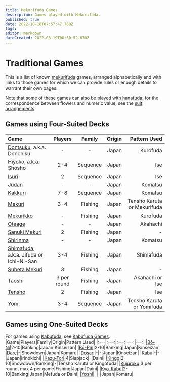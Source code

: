 ```yaml
---
title: Mekurifuda Games
description: Games played with Mekurifuda.
published: true
date: 2022-10-18T07:57:47.768Z
tags: 
editor: markdown
dateCreated: 2022-08-19T08:50:52.670Z
---
```


# Traditional Games
This is a list of known [mekurifuda](/en/mekurifuda) games, arranged alphabetically and with links to those games for which we can provide rules or enough details to warrant their own pages.

Note that some of these games can also be played with [hanafuda](/en/hanafuda); for the correspondence between flowers and numeric value, see the [suit arrangements](/en/hanafuda/suits#arrangement-of-suits).

## Games using Four-Suited Decks
|Game|Players|Family|Origin|Pattern Used|
|:---|:---:|:---:|---:|---:|
|[Dontsuku](/en/mekurifuda/games/dontsuku), a.k.a. Donchiku|-|-|Japan|Kurofuda|
|[Hiyoko](/en/mekurifuda/games/hiyoko), a.k.a. Shosho|2-4|Sequence|Japan|Ise|
|[Isuri](/en/mekurifuda/games/hiyoko#isuri-hiyoko-variant)|2|Sequence|Japan|Ise|
|[Judan](/en/mekurifuda/games/judan)|-|-|Japan|Komatsu|
|[Kakkuri](/en/mekurifuda/games/kakkuri)|7-8|Sequence|Japan|Komatsu|
|[Mekuri](/en/mekurifuda/games/mekuri)|3-4|Fishing|Japan|Tensho Karuta or Mekurifuda|
|[Mekurikko](/en/mekurifuda/games/mekurikko)|-|Fishing|Japan|Kurofuda|
|[Oteage](/en/mekurifuda/games/oteage)|-|-|Japan|Akahachi|
|[Sanuki Mekuri](/en/hanafuda/games/sanuki-mekuri#sanuki-mekuri-using-mekurifuda-deck)|2|Fishing|Japan|-|
|[Shirinma](/en/mekurifuda/games/shirinma)|-|-|Japan|Komatsu|
|[Shimafuda](/en/mekurifuda/games/shimafuda), a.k.a. Jifuda or Ichi-Ni-San|3-4|Fishing|Japan|Shimafuda|
|[Subeta Mekuri](/en/hanafuda/games/subeta-mekuri#subeta-mekuri-using-mekurifuda-deck)|3|Fishing|Japan|-|
|[Taoshi](/en/mekurifuda/games/taoshi)|3 per round|Fishing|Japan|Akahachi or Ise|
|[Tensho](/en/mekurifuda/games/tensho)|2|Fishing|Japan|Ise|
|[Yomi](/en/mekurifuda/games/yomi)|3-4|Sequence|Japan|Tensho Karuta or Yomifuda|

## Games using One-Suited Decks
For games using [Kabufuda](/en/kabufuda), see [Kabufuda Games](/en/kabufuda/games).
|Game|Players|Family|Origin|Pattern Used|
|:---|:---:|:---:|---:|---:|
|[Bō-Ni](/en/hanafuda/games/hiki-kabu#bō-ni-hiki-kabu-variant)|2-10|Banking|Japan|Kinseizan|
|[Bō-Pin](/en/hanafuda/games/hiki-kabu#bō-pin-hiki-kabu-variant)|2-10|Banking|Japan|Kinseizan|
|[Dare](/en/kabufuda/games/dare)|-|Showdown|Japan|Komaru|
|[Dosari](/en/kabufuda/games/dosari)|-|-|Japan|Kinseizan|
|[Kabu](/en/kabufuda/games/kabu-irinokichi)|-|-|Japan|Irinokichi|
|[Kazu-Tori](/en/kabufuda/games/kazu-tori)|4|Slapjack|-|Daini|
|[Kingo](/en/hanafuda/games/kingo)|2-10|Showdown/Banking|-|Tensho Karuta or Kingofuda|
|[Kujuroku](/en/kabufuda/games/kujuroku)|3 per round, max 4 per game|Fishing|Japan|Daini|
|[Kyo-Kabu](/en/kabufuda/games/kyo-kabu)|2-10|Banking|Japan|Mefuda or Daini|
|[Yoshi](/en/hanafuda/games/yoshi)|-|-|Japan|Komaru|